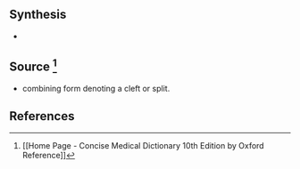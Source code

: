 ## Synthesis
- 
## Source [^1]
- combining form denoting a cleft or split.
## References

[^1]: [[Home Page - Concise Medical Dictionary 10th Edition by Oxford Reference]]